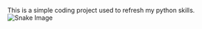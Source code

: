 This is a simple coding project used to refresh my python skills.
![Snake Image](https://github.com/user-attachments/assets/d4c0c6c5-b05c-49fd-8214-fd58741e4867)



